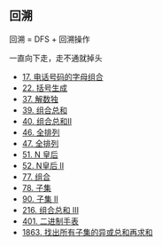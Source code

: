## 回溯

回溯 = DFS + 回溯操作

一直向下走，走不通就掉头

- [17. 电话号码的字母组合](17.go)
- [22. 括号生成](22.go)
- [37. 解数独](37.go)
- [39. 组合总和](39.go)
- [40. 组合总和II](40.go)
- [46. 全排列](46.go)
- [47. 全排列](47.go)
- [51. N 皇后](51.go)
- [52. N皇后 II](52.go)
- [77. 组合](77.go)
- [78. 子集](78.go)
- [90. 子集 II](90.go)
- [216. 组合总和 III](216.go)
- [401. 二进制手表](401.go)
- [1863. 找出所有子集的异或总和再求和](1863.go)